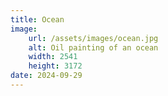 ```yaml
---
title: Ocean
image:
    url: /assets/images/ocean.jpg
    alt: Oil painting of an ocean
    width: 2541
    height: 3172
date: 2024-09-29
---
```

